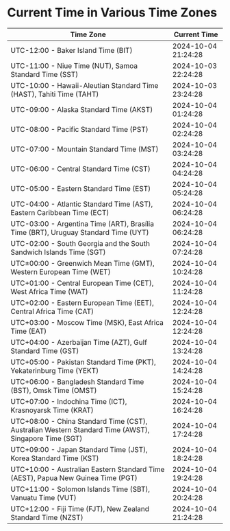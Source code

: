 # Current Time in Various Time Zones

| Time Zone | Current Time |
|-----------|--------------|
| UTC-12:00 - Baker Island Time (BIT) | 2024-10-04 21:24:28 |
| UTC-11:00 - Niue Time (NUT), Samoa Standard Time (SST) | 2024-10-03 22:24:28 |
| UTC-10:00 - Hawaii-Aleutian Standard Time (HAST), Tahiti Time (TAHT) | 2024-10-03 23:24:28 |
| UTC-09:00 - Alaska Standard Time (AKST) | 2024-10-04 01:24:28 |
| UTC-08:00 - Pacific Standard Time (PST) | 2024-10-04 02:24:28 |
| UTC-07:00 - Mountain Standard Time (MST) | 2024-10-04 03:24:28 |
| UTC-06:00 - Central Standard Time (CST) | 2024-10-04 04:24:28 |
| UTC-05:00 - Eastern Standard Time (EST) | 2024-10-04 05:24:28 |
| UTC-04:00 - Atlantic Standard Time (AST), Eastern Caribbean Time (ECT) | 2024-10-04 06:24:28 |
| UTC-03:00 - Argentina Time (ART), Brasília Time (BRT), Uruguay Standard Time (UYT) | 2024-10-04 06:24:28 |
| UTC-02:00 - South Georgia and the South Sandwich Islands Time (SGT) | 2024-10-04 07:24:28 |
| UTC±00:00 - Greenwich Mean Time (GMT), Western European Time (WET) | 2024-10-04 10:24:28 |
| UTC+01:00 - Central European Time (CET), West Africa Time (WAT) | 2024-10-04 11:24:28 |
| UTC+02:00 - Eastern European Time (EET), Central Africa Time (CAT) | 2024-10-04 12:24:28 |
| UTC+03:00 - Moscow Time (MSK), East Africa Time (EAT) | 2024-10-04 12:24:28 |
| UTC+04:00 - Azerbaijan Time (AZT), Gulf Standard Time (GST) | 2024-10-04 13:24:28 |
| UTC+05:00 - Pakistan Standard Time (PKT), Yekaterinburg Time (YEKT) | 2024-10-04 14:24:28 |
| UTC+06:00 - Bangladesh Standard Time (BST), Omsk Time (OMST) | 2024-10-04 15:24:28 |
| UTC+07:00 - Indochina Time (ICT), Krasnoyarsk Time (KRAT) | 2024-10-04 16:24:28 |
| UTC+08:00 - China Standard Time (CST), Australian Western Standard Time (AWST), Singapore Time (SGT) | 2024-10-04 17:24:28 |
| UTC+09:00 - Japan Standard Time (JST), Korea Standard Time (KST) | 2024-10-04 18:24:28 |
| UTC+10:00 - Australian Eastern Standard Time (AEST), Papua New Guinea Time (PGT) | 2024-10-04 19:24:28 |
| UTC+11:00 - Solomon Islands Time (SBT), Vanuatu Time (VUT) | 2024-10-04 20:24:28 |
| UTC+12:00 - Fiji Time (FJT), New Zealand Standard Time (NZST) | 2024-10-04 21:24:28 |
